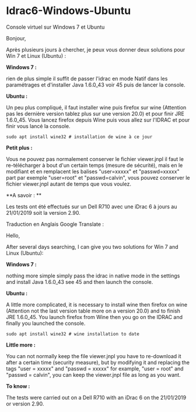 # Idrac6-Windows-Ubuntu
Console virtuel sur Windows 7 et Ubuntu

Bonjour,

Après plusieurs jours à chercher, je peux vous donner deux solutions pour Win 7 et Linux (Ubuntu) :

**Windows 7 :**

rien de plus simple il suffit de passer l'idrac en mode Natif dans les paramétrages et d'installer Java 1.6.0_43 voir 45 puis de lancer 
la console.

**Ubuntu :**

Un peu plus compliqué, il faut installer wine puis firefox sur wine (Attention pas les dernière version tablez plus sur une version 20.0) et pour finir JRE 1.6.0_45. Vous lancez firefox depuis Wine puis vous allez sur l'IDRAC et pour finir vous lancé la console.

`sudo apt install wine32 # installation de wine à ce jour`

**Petit plus :**

Vous ne pouvez pas normalement conserver le fichier viewer.jnpl il faut le re-télécharger à bout d'un certain temps (mesure de sécurité),
mais en le modifiant et en remplacent les balises "user=xxxxx" et "passwd=xxxxx" part par exemple "user=root" et "passwd=calvin", 
vous pouvez conserver le fichier viewer.jnpl autant de temps que vous voulez.

**A savoir : **

Les tests ont été effectués sur un Dell R710 avec une iDrac 6 à jours au 21/01/2019 soit la version 2.90.

Traduction en Anglais Google Translate : 

Hello,

After several days searching, I can give you two solutions for Win 7 and Linux (Ubuntu):

**Windows 7 :**

nothing more simple simply pass the idrac in native mode in the settings and install Java 1.6.0_43 see 45 and then launch the console.

**Ubuntu :**

A little more complicated, it is necessary to install wine then firefox on wine (Attention not the last version table more on a version 
20.0) and to finish JRE 1.6.0_45. You launch firefox from Wine then you go on the IDRAC and finally you launched the console.

`sudo apt install wine32 # wine installation to date`

**Little more :**

You can not normally keep the file viewer.jnpl you have to re-download it after a certain time (security measure), but by modifying it 
and replacing the tags "user = xxxxx" and "passwd = xxxxx" for example, "user = root" and "passwd = calvin", you can keep the viewer.jnpl file as long as you want.

**To know :**

The tests were carried out on a Dell R710 with an iDrac 6 on the 21/01/2019 or version 2.90.
